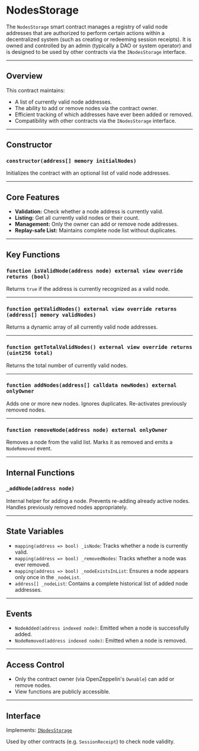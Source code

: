 # NodesStorage

The `NodesStorage` smart contract manages a registry of valid node addresses that are authorized to perform certain actions within a decentralized system (such as creating or redeeming session receipts). It is owned and controlled by an admin (typically a DAO or system operator) and is designed to be used by other contracts via the `INodesStorage` interface.

---

## Overview

This contract maintains:

- A list of currently valid node addresses.
- The ability to add or remove nodes via the contract owner.
- Efficient tracking of which addresses have ever been added or removed.
- Compatibility with other contracts via the `INodesStorage` interface.

---

## Constructor

### `constructor(address[] memory initialNodes)`

Initializes the contract with an optional list of valid node addresses.

---

## Core Features

- **Validation:** Check whether a node address is currently valid.
- **Listing:** Get all currently valid nodes or their count.
- **Management:** Only the owner can add or remove node addresses.
- **Replay-safe List:** Maintains complete node list without duplicates.

---

## Key Functions

### `function isValidNode(address node) external view override returns (bool)`

Returns `true` if the address is currently recognized as a valid node.

---

### `function getValidNodes() external view override returns (address[] memory validNodes)`

Returns a dynamic array of all currently valid node addresses.

---

### `function getTotalValidNodes() external view override returns (uint256 total)`

Returns the total number of currently valid nodes.

---

### `function addNodes(address[] calldata newNodes) external onlyOwner`

Adds one or more new nodes. Ignores duplicates. Re-activates previously removed nodes.

---

### `function removeNode(address node) external onlyOwner`

Removes a node from the valid list. Marks it as removed and emits a `NodeRemoved` event.

---

## Internal Functions

### `_addNode(address node)`

Internal helper for adding a node. Prevents re-adding already active nodes. Handles previously removed nodes appropriately.

---

## State Variables

- `mapping(address => bool) _isNode`: Tracks whether a node is currently valid.
- `mapping(address => bool) _removedNodes`: Tracks whether a node was ever removed.
- `mapping(address => bool) _nodeExistsInList`: Ensures a node appears only once in the `_nodeList`.
- `address[] _nodeList`: Contains a complete historical list of added node addresses.

---

## Events

- `NodeAdded(address indexed node)`: Emitted when a node is successfully added.
- `NodeRemoved(address indexed node)`: Emitted when a node is removed.

---

## Access Control

- Only the contract owner (via OpenZeppelin's `Ownable`) can add or remove nodes.
- View functions are publicly accessible.

---

## Interface

Implements: [`INodesStorage`](./contracts/interfaces/INodesStorage.sol)

Used by other contracts (e.g. `SessionReceipt`) to check node validity.
